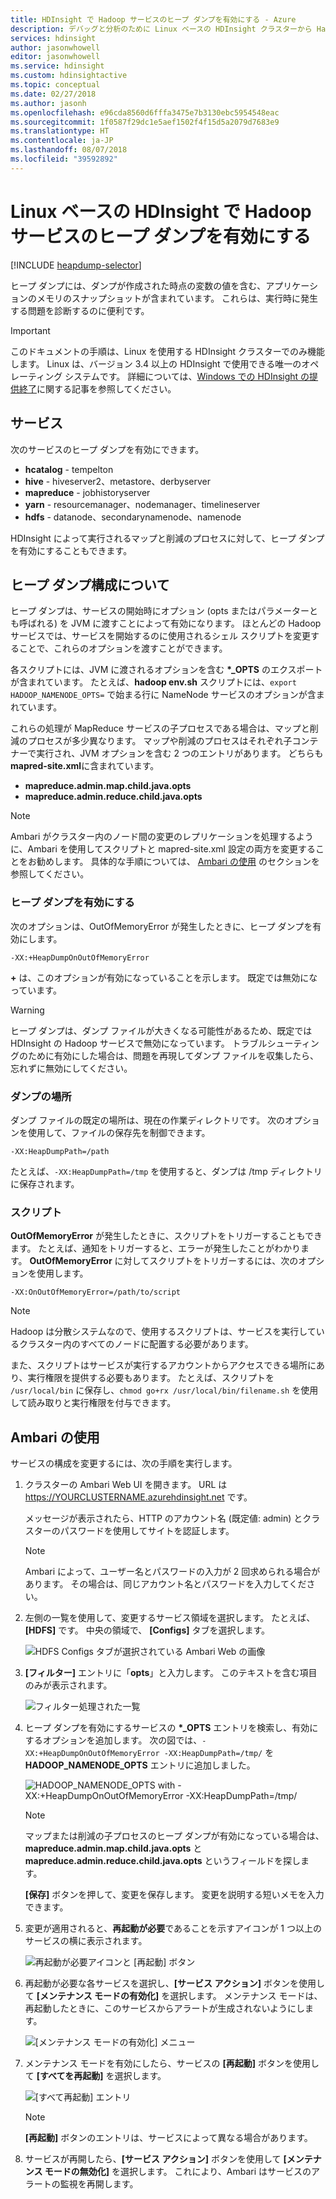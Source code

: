 ```yaml
---
title: HDInsight で Hadoop サービスのヒープ ダンプを有効にする - Azure
description: デバッグと分析のために Linux ベースの HDInsight クラスターから Hadoop サービスのヒープ ダンプを有効にする
services: hdinsight
author: jasonwhowell
editor: jasonwhowell
ms.service: hdinsight
ms.custom: hdinsightactive
ms.topic: conceptual
ms.date: 02/27/2018
ms.author: jasonh
ms.openlocfilehash: e96cda8560d6fffa3475e7b3130ebc5954548eac
ms.sourcegitcommit: 1f0587f29dc1e5aef1502f4f15d5a2079d7683e9
ms.translationtype: HT
ms.contentlocale: ja-JP
ms.lasthandoff: 08/07/2018
ms.locfileid: "39592892"
---
```

# <a name="enable-heap-dumps-for-hadoop-services-on-linux-based-hdinsight"></a>Linux ベースの HDInsight で Hadoop サービスのヒープ ダンプを有効にする

[!INCLUDE [heapdump-selector](../../includes/hdinsight-selector-heap-dump.md)]

ヒープ ダンプには、ダンプが作成された時点の変数の値を含む、アプリケーションのメモリのスナップショットが含まれています。 これらは、実行時に発生する問題を診断するのに便利です。

> [!IMPORTANT]
> このドキュメントの手順は、Linux を使用する HDInsight クラスターでのみ機能します。 Linux は、バージョン 3.4 以上の HDInsight で使用できる唯一のオペレーティング システムです。 詳細については、[Windows での HDInsight の提供終了](hdinsight-component-versioning.md#hdinsight-windows-retirement)に関する記事を参照してください。

## <a name="whichServices"></a>サービス

次のサービスのヒープ ダンプを有効にできます。

* **hcatalog** - tempelton
* **hive** - hiveserver2、metastore、derbyserver
* **mapreduce** - jobhistoryserver
* **yarn** - resourcemanager、nodemanager、timelineserver
* **hdfs** - datanode、secondarynamenode、namenode

HDInsight によって実行されるマップと削減のプロセスに対して、ヒープ ダンプを有効にすることもできます。

## <a name="configuration"></a>ヒープ ダンプ構成について

ヒープ ダンプは、サービスの開始時にオプション (opts またはパラメーターとも呼ばれる) を JVM に渡すことによって有効になります。 ほとんどの Hadoop サービスでは、サービスを開始するのに使用されるシェル スクリプトを変更することで、これらのオプションを渡すことができます。

各スクリプトには、JVM に渡されるオプションを含む **\*\_OPTS** のエクスポートが含まれています。 たとえば、**hadoop env.sh** スクリプトには、`export HADOOP_NAMENODE_OPTS=` で始まる行に NameNode サービスのオプションが含まれています。

これらの処理が MapReduce サービスの子プロセスである場合は、マップと削減のプロセスが多少異なります。 マップや削減のプロセスはそれぞれ子コンテナーで実行され、JVM オプションを含む 2 つのエントリがあります。 どちらも **mapred-site.xml**に含まれています。

* **mapreduce.admin.map.child.java.opts**
* **mapreduce.admin.reduce.child.java.opts**

> [!NOTE]
> Ambari がクラスター内のノード間の変更のレプリケーションを処理するように、Ambari を使用してスクリプトと mapred-site.xml 設定の両方を変更することをお勧めします。 具体的な手順については、 [Ambari の使用](#using-ambari) のセクションを参照してください。

### <a name="enable-heap-dumps"></a>ヒープ ダンプを有効にする

次のオプションは、OutOfMemoryError が発生したときに、ヒープ ダンプを有効にします。

    -XX:+HeapDumpOnOutOfMemoryError

**+** は、このオプションが有効になっていることを示します。 既定では無効になっています。

> [!WARNING]
> ヒープ ダンプは、ダンプ ファイルが大きくなる可能性があるため、既定では HDInsight の Hadoop サービスで無効になっています。 トラブルシューティングのために有効にした場合は、問題を再現してダンプ ファイルを収集したら、忘れずに無効にしてください。

### <a name="dump-location"></a>ダンプの場所

ダンプ ファイルの既定の場所は、現在の作業ディレクトリです。 次のオプションを使用して、ファイルの保存先を制御できます。

    -XX:HeapDumpPath=/path

たとえば、`-XX:HeapDumpPath=/tmp` を使用すると、ダンプは /tmp ディレクトリに保存されます。

### <a name="scripts"></a>スクリプト

**OutOfMemoryError** が発生したときに、スクリプトをトリガーすることもできます。 たとえば、通知をトリガーすると、エラーが発生したことがわかります。 __OutOfMemoryError__ に対してスクリプトをトリガーするには、次のオプションを使用します。

    -XX:OnOutOfMemoryError=/path/to/script

> [!NOTE]
> Hadoop は分散システムなので、使用するスクリプトは、サービスを実行しているクラスター内のすべてのノードに配置する必要があります。
> 
> また、スクリプトはサービスが実行するアカウントからアクセスできる場所にあり、実行権限を提供する必要もあります。 たとえば、スクリプトを `/usr/local/bin` に保存し、`chmod go+rx /usr/local/bin/filename.sh` を使用して読み取りと実行権限を付与できます。

## <a name="using-ambari"></a>Ambari の使用

サービスの構成を変更するには、次の手順を実行します。

1. クラスターの Ambari Web UI を開きます。 URL は https://YOURCLUSTERNAME.azurehdinsight.net です。

    メッセージが表示されたら、HTTP のアカウント名 (既定値: admin) とクラスターのパスワードを使用してサイトを認証します。

   > [!NOTE]
   > Ambari によって、ユーザー名とパスワードの入力が 2 回求められる場合があります。 その場合は、同じアカウント名とパスワードを入力してください。

2. 左側の一覧を使用して、変更するサービス領域を選択します。 たとえば、 **[HDFS]** です。 中央の領域で、 **[Configs]** タブを選択します。

    ![HDFS Configs タブが選択されている Ambari Web の画像](./media/hdinsight-hadoop-heap-dump-linux/serviceconfig.png)

3. **[フィルター]** エントリに「**opts**」と入力します。 このテキストを含む項目のみが表示されます。

    ![フィルター処理された一覧](./media/hdinsight-hadoop-heap-dump-linux/filter.png)

4. ヒープ ダンプを有効にするサービスの **\*\_OPTS** エントリを検索し、有効にするオプションを追加します。 次の図では、`-XX:+HeapDumpOnOutOfMemoryError -XX:HeapDumpPath=/tmp/` を **HADOOP\_NAMENODE\_OPTS** エントリに追加しました。

    ![HADOOP_NAMENODE_OPTS with -XX:+HeapDumpOnOutOfMemoryError -XX:HeapDumpPath=/tmp/](./media/hdinsight-hadoop-heap-dump-linux/opts.png)

   > [!NOTE]
   > マップまたは削減の子プロセスのヒープ ダンプが有効になっている場合は、**mapreduce.admin.map.child.java.opts** と **mapreduce.admin.reduce.child.java.opts** というフィールドを探します。

    **[保存]** ボタンを押して、変更を保存します。 変更を説明する短いメモを入力できます。

5. 変更が適用されると、**再起動が必要**であることを示すアイコンが 1 つ以上のサービスの横に表示されます。

    ![再起動が必要アイコンと [再起動] ボタン](./media/hdinsight-hadoop-heap-dump-linux/restartrequiredicon.png)

6. 再起動が必要な各サービスを選択し、**[サービス アクション]** ボタンを使用して **[メンテナンス モードの有効化]** を選択します。 メンテナンス モードは、再起動したときに、このサービスからアラートが生成されないようにします。

    ![[メンテナンス モードの有効化] メニュー](./media/hdinsight-hadoop-heap-dump-linux/maintenancemode.png)

7. メンテナンス モードを有効にしたら、サービスの **[再起動]** ボタンを使用して **[すべてを再起動]** を選択します。

    ![[すべて再起動] エントリ](./media/hdinsight-hadoop-heap-dump-linux/restartbutton.png)

   > [!NOTE]
   > **[再起動]** ボタンのエントリは、サービスによって異なる場合があります。

8. サービスが再開したら、**[サービス アクション]** ボタンを使用して **[メンテナンス モードの無効化]** を選択します。 これにより、Ambari はサービスのアラートの監視を再開します。

